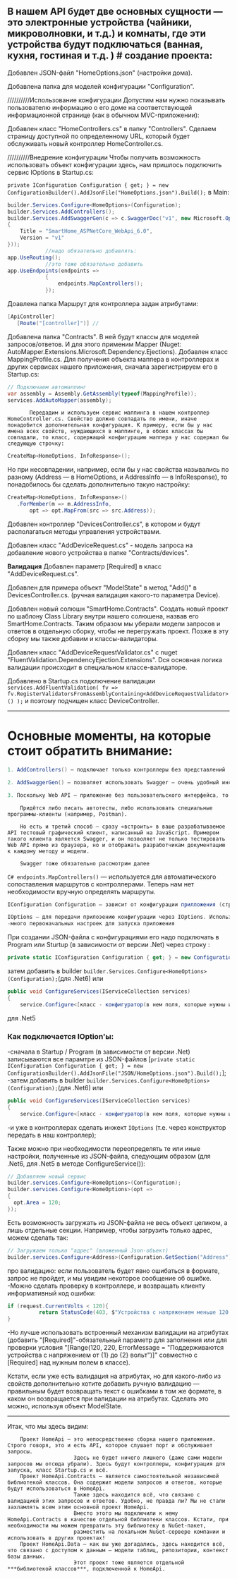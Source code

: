 ﻿﻿В нашем API будет две основных сущности — это электронные устройства (чайники, микроволновки, и т.д.) и комнаты, где эти устройства будут подключаться (ванная, кухня, гостиная и т.д. )
﻿﻿# создание проекта:
---
Добавлен    JSON-файл "HomeOptions.json" (настройки дома).

Добавлена   папка для моделей конфигурации "Configuration".

//////////Использование конфигурации
Допустим нам нужно показывать пользователю информацию о его доме на соответствующей информационной странице (как в обычном MVC-приложении):

Добавлен   класс "HomeControllers.cs" в папку "Controllers". Сделаем страницу доступной по определенному URL, который будет обслуживать новый контроллер HomeController.cs.

//////////Внедрение конфигурации
Чтобы получить возможность использовать объект конфигурации здесь, нам пришлось подключить сервис IOptions в Startup.cs:

`private IConfiguration Configuration { get; } = new ConfigurationBuilder().AddJsonFile("HomeOptions.json").Build();`
в Main:
```C#
builder.Services.Configure<HomeOptions>(Configuration);
builder.Services.AddControllers();
builder.Services.AddSwaggerGen(c => c.SwaggerDoc("v1", new Microsoft.OpenApi.Models.OpenApiInfo()
{
    Title = "SmartHome_ASPNetCore_WebApi_6.0",
    Version = "v1"
}));
            //надо обязательно добавлять:
app.UseRouting();
            //это тоже обязательно добавить
app.UseEndpoints(endpoints =>
            {
                endpoints.MapControllers();
            });
```


Доавлена	папка  Маршрут для контроллера задан атрибутами:
```C#
[ApiController]
   [Route("[controller]")] //
```
Добавлена   папка "Contracts". В ней будут классы для моделей запросов/ответов. И для этого применим Mapper (Nuget: AutoMapper.Extensions.Microsoft.Dependency.Ejections).
            Добавлен класс MappingProfile.cs. Для получения объекта маппера в контроллерах и других сервисах нашего приложения, сначала зарегистрируем его в Startup.cs:
```C#
// Подключаем автомаппинг
var assembly = Assembly.GetAssembly(typeof(MappingProfile));
services.AddAutoMapper(assembly);
```
           Передадим и используем сервис маппинга в нашем контроллер HomeController.cs. Свойство должно совпадать по имени, иначе понадобится дополнительная конфигурация. К примеру, если бы у нас имена всех свойств, нуждающихся в маппинге, в обоих классах бы совпадали, то класс, содержащий конфигурацию маппера у нас содержал бы следующую строчку:
```C#
CreateMap<HomeOptions, InfoResponse>();
```
Но при несовпадении, например, если бы у нас свойства назывались по разному (Address — в HomeOptions, и AddressInfo — в InfoResponse), то понадобилось бы сделать дополнительно такую настройку:
```C#
CreateMap<HomeOptions, InfoResponse>()
   .ForMember(m => m.AddressInfo,
       opt => opt.MapFrom(src => src.Address));
```

Добавлен    контроллер "DevicesController.cs", в котором и будут располагаться методы управления устройствами.

Добавлен    класс "AddDeviceRequest.cs" - модель запроса на добавление нового устройства в папке "Contracts/devices".

**Валидация**
Добавлен    параметр [Required] в класс "AddDeviceRequest.cs".

Добавлен    для примера объект "ModelState" в метод "Add()" в DevicesController.cs. (ручная валидация какого-то параметра Device).

Добавлен    новый солюшн "SmartHome.Contracts". Создать новый проект по шаблону Class Library внутри нашего солюшена, назвав его 
            SmartHome.Contracts. Таким образом мы уберали модели запросов и ответов в отдельную сборку, 
            чтобы не перегружать проект. Позже в эту сборку мы также добавим и классы-валидаторы.

Добавлен    класс "AddDeviceRequestValidator.cs" с nuget "FluentValidation.DependencyEjection.Extensions". Dся основная логика валидации происходит в специальном
            классе-валидаторе.

Добавлено	в Startup.cs подключение валидации ```services.AddFluentValidation( fv =>  fv.RegisterValidatorsFromAssemblyContaining<AddDeviceRequestValidator>() );``` и поэтому подчищен класс DeviceController.

---
# **Основные моменты, на которые стоит обратить внимание:**
```C#
1. AddControllers() — подключает только контроллеры без представлений
```
```C#
2. AddSwaggerGen() — позволяет использовать Swagger — очень удобный инструмент для тестирования и документирования Web API
```
```C#
3. Поскольку Web API — приложение без пользовательского интерфейса, то тестирование его при разработке сопряжено с рядом трудностей.
```
        Придётся либо писать автотесты, либо использовать специальные программы-клиенты (например, Postman).

        Но есть и третий способ — сразу «встроить» в ваше разрабатываемое API тестовый графический клиент, написанный на JavaScript. Примером такого клиента является Swagger, и он позволяет не только тестировать Web API прямо из браузера, но и отображать разработчикам документацию к каждому методу и модели.

        Swagger тоже обязательно рассмотрим далее
  ```C# endpoints.MapControllers()``` — используется для автоматического сопоставления маршрутов с контроллерами. Теперь нам нет необходимости вручную определять маршруты.
  ```C#
IConfiguration Configuration — зависит от конфигурации прилложения (строка ["ASPNETCORE_ENVIRONMENT": "Development"] в launchSettings.json).
```
```C#
IOptions — для передачи прилоэению конфигурации через IOptions. Использование оправдоно, когда:
-много первоначальных настроек для запуска приложения
```
При создании JSON-файла с конфигурациями его надо подключать в Program или Sturtup (в зависимости от версии .Net) через  строку : 
```C#
private static IConfiguration Configuration { get; } = new ConfigurationBuilder().AddJsonFile("JSON/HomeOptions.json").Build();
```
затем добавить в builder ```builder.Services.Configure<HomeOptions>(Configuration);```(для .Net6) или  
```C#
public void ConfigureServices(IServiceCollection services) 
{
    service.Configure<[класс - конфигуратор(в нем поля, которые нужны из JSON)]>(Configuration);
``` 
для .Net5


### **Как подключается IOption'ы:**

-сначала в Startup / Program (в зависимости от версии .Net) записываются все парамтре из JSON-файлов [```private static IConfiguration Configuration { get; } = new ConfigurationBuilder().AddJsonFile("JSON/HomeOptions.json").Build();```];
-затем добавить в builder ```builder.Services.Configure<HomeOptions>(Configuration);```(для .Net6) или  
```C#
public void ConfigureServices(IServiceCollection services) 
{
    service.Configure<[класс - конфигуратор(в нем поля, которые нужны из JSON)]>(Configuration); (для .Net5)
```
-и уже в контроллерах сделать инжект ```IOptions``` (т.е. через конструктор передать в наш контроллер);

Также можно при необходимости переопределять те или иные настройки, полученные из JSON-файла, следующим образом (для .Net6, для .Net5 в методе ConfigureService()):
```C#
// Добавляем новый сервис
builder.services.Configure<HomeOptions>(Configuration);
builder.services.Configure<HomeOptions>(opt => 
{
  opt.Area = 120;
});
```
Есть возможность загружать из JSON-файла не весь объект целиком, а лишь отдельные секции. Например, чтобы загрузить только адрес, можем сделать так:
```C#
// Загружаем только "адрес" (вложенный Json-объект) 
builder.services.Configure<Address>(Configuration.GetSection("Address")); чето не работает
```

про валидацию:
если пользователь будет явно ошибаться в формате, запрос не пройдет, и мы увидим некоторое сообщение об 
ошибке. 
-Можно сделать проверку в контроллере, и возвращать клиенту информативный код ошибки:
```C#
if (request.CurrentVolts < 120){
	      return StatusCode(403, $"Устройства с напряжением меньше 120 вольт не поддерживаются!");
}
```
-Но лучше использовать встроенный механизм валидации на атрибутах (добавить "[Required]"-обязательный параметр для заполнения или для проверки 
условия "[Range(120, 220, ErrorMessage = "Поддерживаются устройства с напряжением от {1} до {2} вольт")]" совместно с [Required] над нужным полем в классе).

Кстати, если уже есть валидация на атрибутах, но для какого-либо из свойств дополнительно хотите добавить ручную валидацию — правильным будет возвращать текст с ошибками
в том же формате, в каком он возвращается при валидации на атрибутах. Сделать это можно, используя объект ModelState.

---
Итак, что мы здесь видим:

        Проект HomeApi — это непосредственно сборка нашего приложения. Строго говоря, это и есть API, которое слушает порт и обслуживает запросы.
                         Здесь не будет ничего лишнего (даже сами модели запросов мы отсюда убрали). Здесь будут контроллеры, конфигурация для запуска, класс Startup.cs и всё.
        Проект HomeApi.Contracts — является самостоятельной независимой библиотекой классов. Она содержит модели запросов и ответов, которые будут использоваться в HomeApi.
                         Также здесь находится всё, что связано с валидацией этих запросов и ответов. Удобно, не правда ли? Мы не стали захламлять всем этим основной проект HomeApi.
                         Вместо этого мы подключили к нему HomeApi.Contracts в качестве отдельной библиотеки классов. Кстати, при необходимости мы можем превратить эту библиотеку в NuGet-пакет,
                         разместить на локальном NuGet-сервере компании и использовать в других проектах!
        Проект HomeApi.Data — как вы уже догадались, здесь находится всё, что связано с доступом к данным — модели таблиц, репозитории, контекст базы данных.
                         Этот проект тоже является отдельной ***библиотекой классов***, подключенной к HomeApi.

